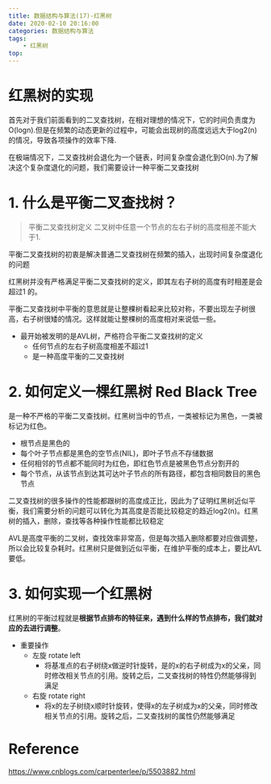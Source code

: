 ```yaml
---
title: 数据结构与算法(17)-红黑树
date: 2020-02-10 20:16:00
categories: 数据结构与算法
tags:
    - 红黑树
top:
---
```

# 红黑树的实现

首先对于我们前面看到的二叉查找树，在相对理想的情况下，它的时间负责度为O(logn).但是在频繁的动态更新的过程中，可能会出现树的高度远远大于log2(n)的情况，导致各项操作的效率下降.

在极端情况下，二叉查找树会退化为一个链表，时间复杂度会退化到O(n).为了解决这个复杂度退化的问题，我们需要设计一种平衡二叉查找树

# 1. 什么是平衡二叉查找树？

> 平衡二叉查找树定义 二叉树中任意一个节点的左右子树的高度相差不能大于1.

平衡二叉查找树的初衷是解决普通二叉查找树在频繁的插入，出现时间复杂度退化的问题

红黑树并没有严格满足平衡二叉查找树的定义，即其左右子树的高度有时相差是会超过1 的。 

平衡二叉查找树中平衡的意思就是让整棵树看起来比较对称，不要出现左子树很高，右子树很矮的情况。这样就能让整棵树的高度相对来说低一些。

- 最开始被发明的是AVL树，严格符合平衡二叉查找树的定义
    - 任何节点的左右子树高度相差不超过1
    - 是一种高度平衡的二叉查找树

# 2. 如何定义一棵红黑树 Red Black Tree

是一种不严格的平衡二叉查找树。红黑树当中的节点，一类被标记为黑色，一类被标记为红色。

- 根节点是黑色的
- 每个叶子节点都是黑色的空节点(NIL)，即叶子节点不存储数据
- 任何相邻的节点都不能同时为红色，即红色节点是被黑色节点分割开的
- 每个节点，从该节点到达其可达叶子节点的所有路径，都包含相同数目的黑色节点

二叉查找树的很多操作的性能都跟树的高度成正比，因此为了证明红黑树近似平衡，我们需要分析的问题可以转化为其高度是否能比较稳定的趋近log2(n)。红黑树的插入，删除，查找等各种操作性能都比较稳定

AVL是高度平衡的二叉树，查找效率非常高，但是每次插入删除都要对应做调整，所以会比较复杂耗时。红黑树只是做到近似平衡，在维护平衡的成本上，要比AVL要低。

# 3. 如何实现一个红黑树

红黑树的平衡过程就是**根据节点排布的特征来，遇到什么样的节点排布，我们就对应的去进行调整**。

- 重要操作
    - 左旋 rotate left
        - 将基准点的右子树绕x做逆时针旋转，是的x的右子树成为x的父亲，同时修改相关节点的引用。旋转之后，二叉查找树的特性仍然能够得到满足
    - 右旋 rotate right
        - 将x的左子树绕x顺时针旋转，使得x的左子树成为x的父亲，同时修改相关节点的引用。旋转之后，二叉查找树的属性仍然能够满足

# Reference

https://www.cnblogs.com/carpenterlee/p/5503882.html